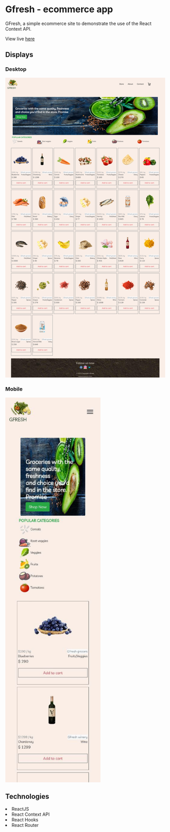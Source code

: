 # Gfresh - ecommerce app

GFresh, a simple ecommerce site to demonstrate the use of the React Context API.

View live [here](https://monicaoduor.github.io/shop)

## Displays
### Desktop

![Desktop display](./src/Assets/img/desktop-display.png)


### Mobile
<img alt='Mobile display' src='./src/Assets/img/mobile-display.jpg' width=300 />


## Technologies
<li>ReactJS</li>
<li>React Context API</li>
<li>React Hooks</li>
<li>React Router</li>
